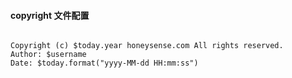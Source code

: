 #### copyright 文件配置
```

Copyright (c) $today.year honeysense.com All rights reserved.
Author: $username
Date: $today.format("yyyy-MM-dd HH:mm:ss")

```
